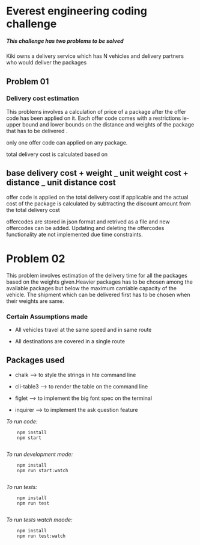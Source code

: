 # Everest engineering coding challenge

##### _This challenge has two problems to be solved_

Kiki owns a delivery service which has N vehicles and delivery partners who would deliver the packages

## **Problem 01**

### Delivery cost estimation

This problems involves a calculation of price of a package after the offer code has been applied on it. Each offer code comes with a restrictions ie- upper bound and lower bounds on the distance and weights of the package that has to be delivered .

only one offer code can applied on any package.

total delivery cost is calculated based on

## base delivery cost + weight _ unit weight cost + distance _ unit distance cost

offer code is applied on the total delivery cost if applicable and the actual cost of the package is calculated by subtracting the discount amount from the total delivery cost

offercodes are stored in json format and retrived as a file and new offercodes can be added. Updating and deleting the offercodes functionality ate not implemented due time constraints.

# Problem 02

This problem involves estimation of the delivery time for all the packages based on the weights given.Heavier packages has to be chosen among the available packages but below the maximum carriable capacity of the vehicle. The shipment which can be delivered first has to be chosen when their weights are same.

### Certain Assumptions made

- All vehicles travel at the same speed and in same route

* All destinations are covered in a single route

## Packages used

- chalk --> to style the strings in hte command line

* cli-table3 --> to render the table on the command line

* figlet --> to implement the big font spec on the terminal
* inquirer --> to implement the ask question feature

_To run code:_

```commands
    npm install
    npm start


```

_To run development mode:_

```commands
    npm install
    npm run start:watch


```

_To run tests:_

```commands
    npm install
    npm run test


```

_To run tests watch maode:_

```commands
    npm install
    npm run test:watch


```
